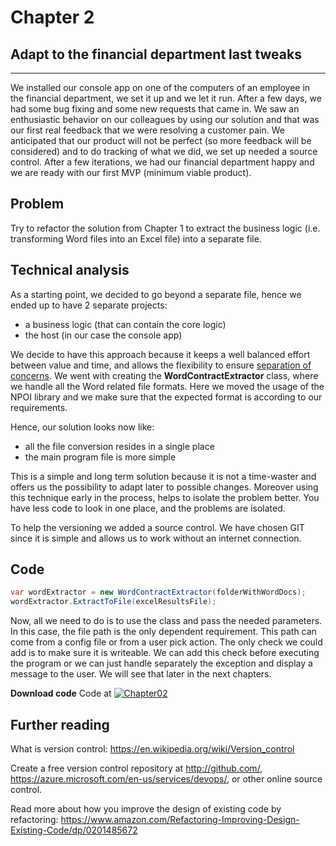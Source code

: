 

# Chapter 2
## Adapt to the financial department last tweaks

----
We installed our console app on one of the computers of an employee in the financial department, we set it up and we let it run. After a few days, we had some bug fixing and some new requests that came in. We saw an enthusiastic behavior on our colleagues by using our solution and that was our first real feedback that we were resolving a customer pain. We anticipated that our product will not be perfect (so more feedback will be considered) and to do tracking of what we did, we set up needed a source control. After a few iterations, we had our financial department happy and we are ready with our first MVP (minimum viable product).

## Problem 
Try to refactor the solution from Chapter 1 to extract the business logic (i.e. transforming Word files into an Excel file) into a separate file.

## Technical analysis
As a starting point, we decided to go beyond a separate file, hence we ended up to have 2 separate projects:
- a business logic (that can contain the core logic)
- the host (in our case the console app)

We decide to have this approach because it keeps a well balanced effort between value and time, and allows the flexibility to ensure [separation of concerns](https://en.wikipedia.org/wiki/Separation_of_concerns).
We went with creating the **WordContractExtractor** class, where we handle all the Word related file formats. Here we moved the usage of the NPOI library and we make sure that the expected format is according to our requirements.

Hence, our solution looks now like:
- all the file conversion resides in a single place
- the main program file is more simple

This is a simple and long term solution because it is not a time-waster and offers us the possibility to adapt later to possible changes. Moreover using this technique early in the process, helps to isolate the problem better. You have less code to look in one place, and the problems are isolated. 

To help the versioning we added a source control. We have chosen GIT since it is simple and allows us to work without an internet connection.


## Code
```csharp
var wordExtractor = new WordContractExtractor(folderWithWordDocs);
wordExtractor.ExtractToFile(excelResultsFile);
```
Now, all we need to do is to use the class and pass the needed parameters. In this case, the file path is the only dependent requirement. This path can come from a config file or from a user pick action. The only check we could add is to make sure it is writeable. We can add this check before executing the program or we can just handle separately the exception and display a message to the user. We will see that later in the next chapters.

**Download code**
Code at [![Chapter02](https://ignatandrei.github.io/console_to_saas/Chapter02.svg)](https://ignatandrei.github.io/console_to_saas/sources/Chapter02.zip)


## Further reading

What is version control: https://en.wikipedia.org/wiki/Version_control

Create a free version control repository at http://github.com/, https://azure.microsoft.com/en-us/services/devops/, or other online source control.

Read more about how you improve the design of existing code by refactoring: https://www.amazon.com/Refactoring-Improving-Design-Existing-Code/dp/0201485672


